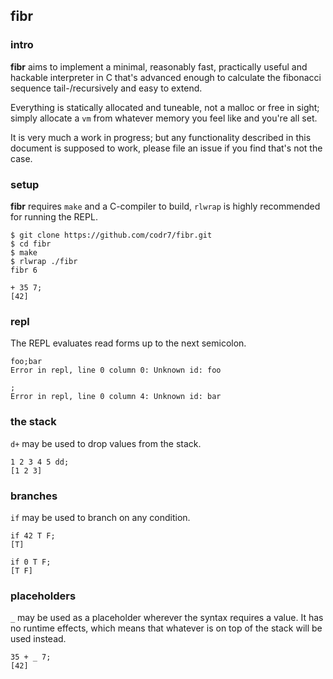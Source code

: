 ## fibr

### intro
**fibr** aims to implement a minimal, reasonably fast, practically useful and hackable interpreter in C that's advanced enough to calculate the fibonacci sequence tail-/recursively and easy to extend.

Everything is statically allocated and tuneable, not a malloc or free in sight; simply allocate a `vm` from whatever memory you feel like and you're all set.

It is very much a work in progress; but any functionality described in this document is supposed to work, please file an issue if you find that's not the case.

### setup
**fibr** requires `make` and a C-compiler to build, `rlwrap` is highly recommended for running the REPL.

```
$ git clone https://github.com/codr7/fibr.git
$ cd fibr
$ make
$ rlwrap ./fibr
fibr 6

+ 35 7;
[42]
```

### repl
The REPL evaluates read forms up to the next semicolon.

```
foo;bar
Error in repl, line 0 column 0: Unknown id: foo

;
Error in repl, line 0 column 4: Unknown id: bar
```

### the stack
`d+` may be used to drop values from the stack.

```
1 2 3 4 5 dd;
[1 2 3]
```

### branches
`if` may be used to branch on any condition.

```
if 42 T F;
[T]

if 0 T F;
[T F]
```

### placeholders
`_` may be used as a placeholder wherever the syntax requires a value. It has no runtime effects, which means that whatever is on top of the stack will be used instead.

```
35 + _ 7;
[42]
```